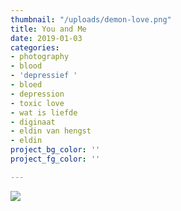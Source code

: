 ```yaml
---
thumbnail: "/uploads/demon-love.png"
title: You and Me
date: 2019-01-03
categories:
- photography
- blood
- 'depressief '
- bloed
- depression
- toxic love
- wat is liefde
- diginaat
- eldin van hengst
- eldin
project_bg_color: ''
project_fg_color: ''

---
```

![](/uploads/markus-spiske-516263-unsplash.jpg)